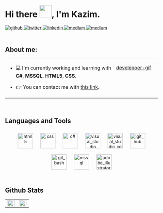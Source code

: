 # Hi there <img src="https://camo.githubusercontent.com/0c732027af8a28d138e3698181f7be7c9b97d443b4beb9c7ce8ec4cffc6b4767/68747470733a2f2f6d656469612e67697068792e636f6d2f6d656469612f6876524a434c467a6361737252346961377a2f67697068792e676966" height="40" data-canonical-src="https://media.giphy.com/media/hvRJCLFzcasrR4ia7z/giphy.gif" style="max-width: 100%; display: inline-block;" data-target="animated-image.originalImage">, I'm Kazim.  
  

<a href="https://github.com/kazimdandir" target="_blank">
<img src=https://img.shields.io/badge/github-%2324292e.svg?&style=for-the-badge&logo=github&logoColor=white alt=github style="margin-bottom: 5px;" />
</a>
<a href="https://twitter.com/kazimdandir" target="_blank">
<img src=https://img.shields.io/badge/twitter-%2300acee.svg?&style=for-the-badge&logo=twitter&logoColor=white alt=twitter style="margin-bottom: 5px;" />
</a>
<a href="https://www.linkedin.com/in/kazimikbaldandir/" target="_blank">
<img src=https://img.shields.io/badge/linkedin-%231E77B5.svg?&style=for-the-badge&logo=linkedin&logoColor=white alt=linkedin style="margin-bottom: 5px;" />
</a>
<a href="https://medium.com/@kikbal.dandir" target="_blank">
<img src=https://img.shields.io/badge/medium-%23292929.svg?&style=for-the-badge&logo=medium&logoColor=white alt=medium style="margin-bottom: 5px;" />
</a>  
<a href="https://www.discord.com/users/kazim71" target="_blank">
<img src=https://img.shields.io/badge/discord-%23292929.svg?&style=for-the-badge&logo=medium&logoColor=white alt=medium style="margin-bottom: 5px;" />
</a>  
   
  <br>
  <br>
  
## About me:  
<table><tr><td valign="top" width="50%">

- 💻 I'm currently working and learning with **C#**, **MSSQL**, **HTML5**, **CSS**.  

- 👉 You can contact me with [this link](https://www.linkedin.com/in/kazimikbaldandir/"/).  


</td><td valign="top" width="16%">

  [develepoer-gif](https://user-images.githubusercontent.com/74038190/219923809-b86dc415-a0c2-4a38-bc88-ad6cf06395a8.gif)
  <!-- !![develepoer-gif](https://user-images.githubusercontent.com/74038190/212749695-a6817c5a-a794-462b-afca-1b5ce7dd5e63.gif)
  ![develepoer-gif](https://user-images.githubusercontent.com/74038190/212749168-86d6c7ab-98da-409b-998f-c5b74721badd.gif)-->

</td></tr></table>  

<br/>  


## Languages and Tools  
<div align="center">  
<a href="https://en.wikipedia.org/wiki/HTML5" target="_blank"><img style="margin: 10px" src="https://profilinator.rishav.dev/skills-assets/html5-original-wordmark.svg" alt="html5" height="50" /></a>  
<a href="https://www.w3schools.com/css/" target="_blank"><img style="margin: 10px" src="https://profilinator.rishav.dev/skills-assets/css3-original-wordmark.svg" alt="css" height="50" /></a>  
<a href="https://https://learn.microsoft.com/en-us/dotnet/csharp/" target="_blank"><img style="margin: 10px" src="https://upload.wikimedia.org/wikipedia/commons/b/bd/Logo_C_sharp.svg" height="50" alt="c#" /></a>
<a href="https://visualstudio.microsoft.com/tr/vs/getting-started/" target="_blank"><img style="margin: 10px" src="https://upload.wikimedia.org/wikipedia/commons/2/2c/Visual_Studio_Icon_2022.svg" height="50" alt="visual_studio" /></a>
<a href="https://code.visualstudio.com/" target="_blank"><img style="margin: 10px" src="https://seeklogo.com/images/V/visual-studio-code-logo-284BC24C39-seeklogo.com.png" height="50" alt="visual_studio_code" /></a>
<a href="https://github.com/" target="_blank"><img style="margin: 10px" src="https://upload.wikimedia.org/wikipedia/commons/9/91/Octicons-mark-github.svg" alt="git_hub" height="50" /></a>  
<a href="https://git-scm.com/" target="_blank"><img style="margin: 10px" src="https://git-scm.com/images/logos/downloads/Git-Icon-1788C.svg" alt="git_bash" height="50" /></a> 
<a href="https://learn.microsoft.com/en-us/sql/sql-server/tutorials-for-sql-server-2016?view=sql-server-ver16" target="_blank"><img style="margin: 10px" src="https://www.svgrepo.com/show/303229/microsoft-sql-server-logo.svg" alt="mssql" height="50" /></a>  
<a href="https://www.adobe.com/tr/products/illustrator/campaign/pricing.html?gclid=Cj0KCQjwqpSwBhClARIsADlZ_Tl3nsipeLE6OrJyxkBUjjDPTOZPCNVpxozFgyt-vOxxRO1ZPHkbXx4aAoHfEALw_wcB&skwcid=AL!3085!3!602588947829!e!!g!!adobe%20illustrator&mv=search&mv2=paidsearch&sdid=GMCWY69B&ef_id=Cj0KCQjwqpSwBhClARIsADlZ_Tl3nsipeLE6OrJyxkBUjjDPTOZPCNVpxozFgyt-vOxxRO1ZPHkbXx4aAoHfEALw_wcB:G:s&s_kwcid=AL!3085!3!602588947829!e!!g!!adobe%20illustrator!1448693953!55308604446&gad_source=1" target="_blank"><img style="margin: 10px" src="https://upload.wikimedia.org/wikipedia/commons/f/fb/Adobe_Illustrator_CC_icon.svg" alt="adobe_illustrator" height="50" /></a>  
<!-- <a href="https://getbootstrap.com/docs/3.4/javascript/" target="_blank"><img style="margin: 10px" src="https://upload.wikimedia.org/wikipedia/commons/thumb/b/b2/Bootstrap_logo.svg/1280px-Bootstrap_logo.svg.png" height="50" /></a>
<a href="https://www.javascript.com/" target="_blank"><img style="margin: 10px" src="https://profilinator.rishav.dev/skills-assets/javascript-original.svg" alt="JavaScript" height="50" /></a>   -->
<!-- <a href="https://unity.com/" target="_blank"><img style="margin: 10px" src="https://companieslogo.com/img/orig/U-ea48bc1d.png?t=1634728034" height="50" /></a> -->
</div>  

<br/> 


## Github Stats
<table><tr><td valign="top" width="50%">

<img src="https://github-readme-stats.vercel.app/api?username=kazimdandir&show_icons=true&count_private=true&hide_border=true" align="left" style="width: 100%" />
</td><td valign="top" width="50%">

<img src="https://github-readme-stats.vercel.app/api/top-langs/?username=kazimdandir&hide_border=true&layout=compact" align="left" style="width: 100%" />

</td></tr></table>

<br/>  
<br/>  
<br/>  

<!-- ![Profile views counter](https://komarev.com/ghpvc/?username=kazimdandir&&style=flat-square)   -->
  

<br/>  

